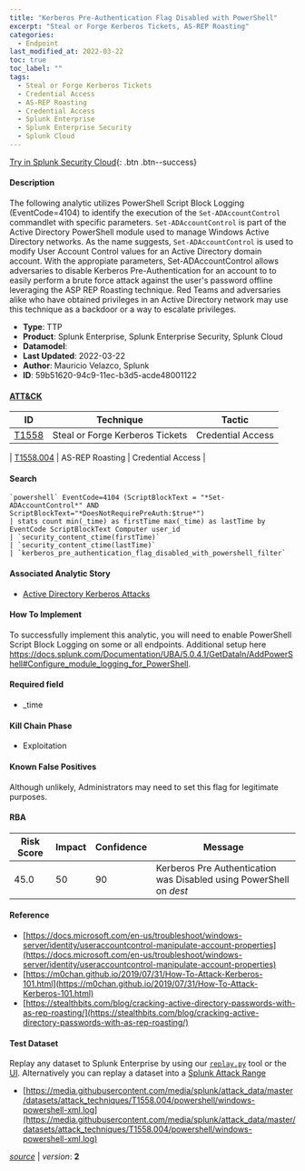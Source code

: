 ```yaml
---
title: "Kerberos Pre-Authentication Flag Disabled with PowerShell"
excerpt: "Steal or Forge Kerberos Tickets, AS-REP Roasting"
categories:
  - Endpoint
last_modified_at: 2022-03-22
toc: true
toc_label: ""
tags:
  - Steal or Forge Kerberos Tickets
  - Credential Access
  - AS-REP Roasting
  - Credential Access
  - Splunk Enterprise
  - Splunk Enterprise Security
  - Splunk Cloud
---
```




[Try in Splunk Security Cloud](https://www.splunk.com/en_us/cyber-security.html){: .btn .btn--success}

#### Description

The following analytic utilizes PowerShell Script Block Logging (EventCode=4104) to identify the execution of the `Set-ADAccountControl` commandlet with specific parameters. `Set-ADAccountControl` is part of the Active Directory PowerShell module used to manage Windows Active Directory networks. As the name suggests, `Set-ADAccountControl` is used to modify User Account Control values for an Active Directory domain account. With the appropiate parameters, Set-ADAccountControl allows adversaries to disable Kerberos Pre-Authentication for an account to to easily perform a brute force attack against the user&#39;s password offline leveraging the ASP REP Roasting technique. Red Teams and adversaries alike who have obtained privileges in an Active Directory network may use this technique as a backdoor or a way to escalate privileges.

- **Type**: TTP
- **Product**: Splunk Enterprise, Splunk Enterprise Security, Splunk Cloud
- **Datamodel**: 
- **Last Updated**: 2022-03-22
- **Author**: Mauricio Velazco, Splunk
- **ID**: 59b51620-94c9-11ec-b3d5-acde48001122


#### [ATT&CK](https://attack.mitre.org/)

| ID          | Technique   | Tactic         |
| ----------- | ----------- |--------------- |
| [T1558](https://attack.mitre.org/techniques/T1558/) | Steal or Forge Kerberos Tickets | Credential Access |

| [T1558.004](https://attack.mitre.org/techniques/T1558/004/) | AS-REP Roasting | Credential Access |

#### Search

```
`powershell` EventCode=4104 (ScriptBlockText = "*Set-ADAccountControl*" AND ScriptBlockText="*DoesNotRequirePreAuth:$true*") 
| stats count min(_time) as firstTime max(_time) as lastTime by EventCode ScriptBlockText Computer user_id 
| `security_content_ctime(firstTime)` 
| `security_content_ctime(lastTime)` 
| `kerberos_pre_authentication_flag_disabled_with_powershell_filter`
```

#### Associated Analytic Story
* [Active Directory Kerberos Attacks](/stories/active_directory_kerberos_attacks)


#### How To Implement
To successfully implement this analytic, you will need to enable PowerShell Script Block Logging on some or all endpoints. Additional setup here https://docs.splunk.com/Documentation/UBA/5.0.4.1/GetDataIn/AddPowerShell#Configure_module_logging_for_PowerShell.

#### Required field
* _time


#### Kill Chain Phase
* Exploitation


#### Known False Positives
Although unlikely, Administrators may need to set this flag for legitimate purposes.


#### RBA

| Risk Score  | Impact      | Confidence   | Message      |
| ----------- | ----------- |--------------|--------------|
| 45.0 | 50 | 90 | Kerberos Pre Authentication was Disabled using PowerShell on $dest$ |




#### Reference

* [https://docs.microsoft.com/en-us/troubleshoot/windows-server/identity/useraccountcontrol-manipulate-account-properties](https://docs.microsoft.com/en-us/troubleshoot/windows-server/identity/useraccountcontrol-manipulate-account-properties)
* [https://m0chan.github.io/2019/07/31/How-To-Attack-Kerberos-101.html](https://m0chan.github.io/2019/07/31/How-To-Attack-Kerberos-101.html)
* [https://stealthbits.com/blog/cracking-active-directory-passwords-with-as-rep-roasting/](https://stealthbits.com/blog/cracking-active-directory-passwords-with-as-rep-roasting/)



#### Test Dataset
Replay any dataset to Splunk Enterprise by using our [`replay.py`](https://github.com/splunk/attack_data#using-replaypy) tool or the [UI](https://github.com/splunk/attack_data#using-ui).
Alternatively you can replay a dataset into a [Splunk Attack Range](https://github.com/splunk/attack_range#replay-dumps-into-attack-range-splunk-server)

* [https://media.githubusercontent.com/media/splunk/attack_data/master/datasets/attack_techniques/T1558.004/powershell/windows-powershell-xml.log](https://media.githubusercontent.com/media/splunk/attack_data/master/datasets/attack_techniques/T1558.004/powershell/windows-powershell-xml.log)



[*source*](https://github.com/splunk/security_content/tree/develop/detections/endpoint/kerberos_pre-authentication_flag_disabled_with_powershell.yml) \| *version*: **2**